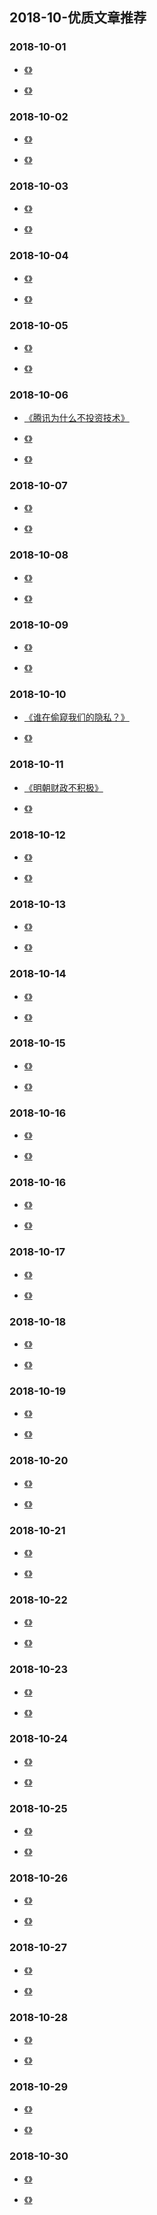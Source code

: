 

## 2018-10-优质文章推荐


### 2018-10-01

- [《》]()

- [《》]()


### 2018-10-02

- [《》]()

- [《》]()

### 2018-10-03

- [《》]()

- [《》]()

### 2018-10-04

- [《》]()

- [《》]()


### 2018-10-05

- [《》]()

- [《》]()


### 2018-10-06

- [《腾讯为什么不投资技术》](https://mp.weixin.qq.com/s/qbDm-rJWnUX5EnFVInNXKw)

- [《》]()

- [《》]()



### 2018-10-07

- [《》]()

- [《》]()


### 2018-10-08

- [《》]()

- [《》]()


### 2018-10-09

- [《》]()

- [《》]()



### 2018-10-10

- [《谁在偷窥我们的隐私？》](http://www.ciotimes.com/InfoSecurity/160163.html)

- [《》]()


### 2018-10-11

- [《明朝财政不积极》](https://mp.weixin.qq.com/s/-y0ffsRtaEbgjtkHb_07qg)

- [《》]()


### 2018-10-12

- [《》]()

- [《》]()


### 2018-10-13

- [《》]()

- [《》]()

### 2018-10-14

- [《》]()

- [《》]()


### 2018-10-15

- [《》]()

- [《》]()


### 2018-10-16

- [《》]()

- [《》]()



### 2018-10-16

- [《》]()

- [《》]()


### 2018-10-17

- [《》]()

- [《》]()


### 2018-10-18

- [《》]()

- [《》]()

### 2018-10-19

- [《》]()

- [《》]()

### 2018-10-20

- [《》]()

- [《》]()


### 2018-10-21

- [《》]()

- [《》]()


### 2018-10-22

- [《》]()

- [《》]()


### 2018-10-23

- [《》]()

- [《》]()


### 2018-10-24

- [《》]()

- [《》]()


### 2018-10-25

- [《》]()

- [《》]()


### 2018-10-26

- [《》]()

- [《》]()


### 2018-10-27

- [《》]()

- [《》]()


### 2018-10-28

- [《》]()

- [《》]()


### 2018-10-29

- [《》]()

- [《》]()


### 2018-10-30

- [《》]()

- [《》]()






